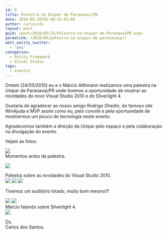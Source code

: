 ```yaml
---
id: 9
title: Palestra na Unipar de Paranavaí/PR
date: 2010-05-25T02:40:31-03:00
author: carloscds
layout: post
guid: /post/2010/05/25/Palestra-na-Unipar-de-ParanavaiPR.aspx
permalink: /2010/05/palestra-na-unipar-de-paranavaipr/
aktt_notify_twitter:
  - 'yes'
categories:
  - Entity Framework
  - Visual Studio
tags:
  - eventos
---
```

Ontem (24/05/2010) eu e o Márcio Althmann realizamos uma palestra na Unipar de Paranavaí/PR onde tivemos a oportunidade de mostrar as novidades do novo Visual Studio 2010 e do Silverlight 4.

Gostaria de agradecer ao nosso amigo Rodrigo Ghedin, do famoso site WinAjuda e MVP assim como eu, pelo convite e pela oportunidade de mostrarmos um pouco de tecnologia neste evento.

Agradecemos também a direção da Unipar pelo espaço e pela colaboração na divulgação do evento.

Vejam as fotos:

![]( wp-content/uploads/DSC04855.jpg)  
Momentos antes da palestra.

![]( wp-content/uploads/DSC04873.jpg)  

Palestra sobre as novidades do Visual Studio 2010.  
![]( wp-content/uploads/DSC04875.jpg) 
![]( wp-content/uploads/DSC04877.jpg) 
![]( wp-content/uploads/DSC04883.jpg)

Tivemos um auditório lotado, muito bom mesmo!!!  

![]( wp-content/uploads/DSC04885.jpg) 
![]( wp-content/uploads/DSC04899.jpg)  
Márcio falando sobre Silverlight 4.  
![]( wp-content/uploads/DSC04905.jpg)

[]s,  
Carlos dos Santos.